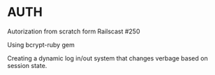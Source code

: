 AUTH
====

Autorization from scratch form Railscast #250

Using bcrypt-ruby gem

Creating a dynamic log in/out system that changes verbage based on session state.
